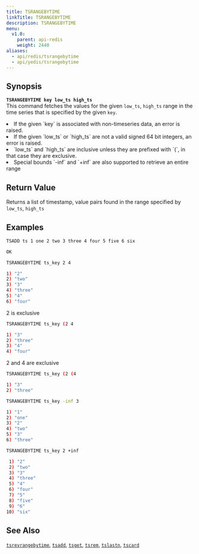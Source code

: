 ```yaml
---
title: TSRANGEBYTIME
linkTitle: TSRANGEBYTIME
description: TSRANGEBYTIME
menu:
  v1.0:
    parent: api-redis
    weight: 2440
aliases:
  - api/redis/tsrangebytime
  - api/yedis/tsrangebytime
---
```


## Synopsis
<b>`TSRANGEBYTIME key low_ts high_ts`</b><br>
This command fetches the values for the given `low_ts`, `high_ts` range in the time series that is
specified by the given `key`.

<li>If the given `key` is associated with non-timeseries data, an error is raised.</li>
<li>If the given `low_ts` or `high_ts` are not a valid signed 64 bit integers, an error is raised.</li>
<li>`low_ts` and `high_ts` are inclusive unless they are prefixed with `(`, in that case they are
exclusive.</li>
<li>Special bounds `-inf` and `+inf` are also supported to retrieve an entire range</li>

## Return Value
Returns a list of timestamp, value pairs found in the range specified by `low_ts`, `high_ts`

## Examples
```{.sh .copy .separator-dollar}
TSADD ts 1 one 2 two 3 three 4 four 5 five 6 six
```
```sh
OK
```
```{.sh .copy .separator-dollar}
TSRANGEBYTIME ts_key 2 4
```
```sh
1) "2"
2) "two"
3) "3"
4) "three"
5) "4"
6) "four"
```
2 is exclusive
```{.sh .copy .separator-dollar}
TSRANGEBYTIME ts_key (2 4
```
```sh
1) "3"
2) "three"
3) "4"
4) "four"
```
2 and 4 are exclusive
```{.sh .copy .separator-dollar}
TSRANGEBYTIME ts_key (2 (4
```
```sh
1) "3"
2) "three"
```
```{.sh .copy .separator-dollar}
TSRANGEBYTIME ts_key -inf 3
```
```sh
1) "1"
2) "one"
3) "2"
4) "two"
5) "3"
6) "three"
```
```{.sh .copy .separator-dollar}
TSRANGEBYTIME ts_key 2 +inf
```
```sh
 1) "2"
 2) "two"
 3) "3"
 4) "three"
 5) "4"
 6) "four"
 7) "5"
 8) "five"
 9) "6"
10) "six"
```

## See Also
[`tsrevrangebytime`](../tsrevrangebytime/), [`tsadd`](../tsadd/), [`tsget`](../tsget/),
[`tsrem`](../tsrem/), [`tslastn`](../tslastn/), [`tscard`](../tscard/)
